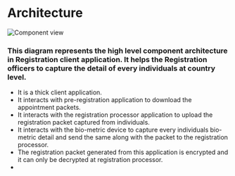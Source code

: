 # **Architecture**
![Component view](_images/arch_diagrams/RegistrationClient_Component_Architecture.png)
### This diagram represents the high level component architecture in Registration client application. It helps the Registration officers to capture the detail of every individuals at country level. 
* It is a thick client application.
* It interacts with pre-registration application to download the appointment packets.
* It interacts with the registration processor application to upload the registration packet captured from individuals.
* It interacts with the bio-metric device to capture every individuals bio-metric detail and send the same along with the packet to the registration processor.
* The registration packet generated from this application is encrypted and it can only be decrypted at registration processor.
* 